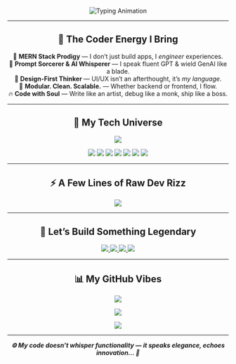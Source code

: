 <!-- Futuristic Animated Header -->
<p align="center">
  <img src="https://readme-typing-svg.herokuapp.com?font=Orbitron&size=35&color=00FFF7&center=true&vCenter=true&width=900&lines=✨+Mayur+Shetty+✨;Crafting+Code+That+Hits+Different+⚡;MERN+Stack+Prodigy+|+AI+Whisperer+|+UI/UX+Visionary" alt="Typing Animation" />
</p>

---

<h2 align="center">💼 The Coder Energy I Bring</h2>

<p align="center">
  🧠 <b>MERN Stack Prodigy</b> — I don’t just build apps, I <i>engineer</i> experiences.<br>
  🔮 <b>Prompt Sorcerer & AI Whisperer</b> — I speak fluent GPT & wield GenAI like a blade.<br>
  🎨 <b>Design-First Thinker</b> — UI/UX isn’t an afterthought, it’s <i>my language</i>.<br>
  🧩 <b>Modular. Clean. Scalable.</b> — Whether backend or frontend, I flow.<br>
  🔥 <b>Code with Soul</b> — Write like an artist, debug like a monk, ship like a boss.
</p>

---

<h2 align="center">🚀 My Tech Universe</h2>

<p align="center">
  <img src="https://skillicons.dev/icons?i=html,css,js,bootstrap,tailwind,express,nodejs,mongodb,mysql,react,java,python,git,github,figma,vscode&theme=dark&perline=8" />
</p>

<p align="center">
  <img src="https://img.shields.io/badge/DSA-%2300c853?style=for-the-badge&logo=leetcode&logoColor=white" />
  <img src="https://img.shields.io/badge/Competitive_Programming-%23009688?style=for-the-badge&logo=codeforces&logoColor=white" />
  <img src="https://img.shields.io/badge/PyTorch-%23ee4c2c?style=for-the-badge&logo=pytorch&logoColor=white" />
  <img src="https://img.shields.io/badge/TensorFlow-%23ff6f00?style=for-the-badge&logo=tensorflow&logoColor=white" />
  <img src="https://img.shields.io/badge/Gen_AI_Tools-%230078d4?style=for-the-badge&logo=openai&logoColor=white" />
  <img src="https://img.shields.io/badge/Prompt_Engineering-%230f9d58?style=for-the-badge&logo=openai&logoColor=white" />
  <img src="https://img.shields.io/badge/Canva-%2300c4cc?style=for-the-badge&logo=canva&logoColor=white" />
</p>

---

<h2 align="center">⚡ A Few Lines of Raw Dev Rizz</h2>

<p align="center">
  <img src="https://readme-typing-svg.herokuapp.com?font=Fira+Code&weight=500&size=20&pause=2000&color=FF00FF&center=true&vCenter=true&width=850&height=60&lines=💬+Some+write+code.+I+architect+futures.;💾+Every+line+I+write+has+intent,+precision,+and+chaos+magic.;🖤+UI+is+the+body,+backend+is+the+brain,+rizz+is+the+soul.;🧬+I+don’t+adapt+to+tech,+I+evolve+with+it." />
</p>

---

<h2 align="center">🤝 Let’s Build Something Legendary</h2>

<p align="center">
  <a href="https://your-portfolio-link.com" target="_blank">
    <img src="https://img.shields.io/badge/🚀%20Portfolio-Futuristic%20Hub-ff66c4?style=for-the-badge&logo=vercel&logoColor=white" />
  </a>
  <a href="https://www.linkedin.com/in/your-username" target="_blank">
    <img src="https://img.shields.io/badge/🔗%20LinkedIn-Tech%20Connect-0077B5?style=for-the-badge&logo=linkedin&logoColor=white" />
  </a>
  <a href="https://www.instagram.com/your-username" target="_blank">
    <img src="https://img.shields.io/badge/📸%20Instagram-Lifestyle%20%26%20Vibes-E4405F?style=for-the-badge&logo=instagram&logoColor=white" />
  </a>
  <a href="mailto:your-email@gmail.com">
    <img src="https://img.shields.io/badge/✉️%20Gmail-Ping%20Me-D14836?style=for-the-badge&logo=gmail&logoColor=white" />
  </a>
</p>

---

<h2 align="center">📊 My GitHub Vibes</h2>

<p align="center">
  <img src="https://github-readme-stats.vercel.app/api?username=mayurshetty100&show_icons=true&theme=radical&hide_border=true&border_radius=20&count_private=true" />
</p>
<p align="center">
  <img src="https://github-readme-streak-stats.herokuapp.com?user=mayurshetty100&theme=radical&hide_border=true&border_radius=20" />
</p>
<p align="center">
  <img src="https://github-readme-activity-graph.vercel.app/graph?username=mayurshetty100&bg_color=0D1117&color=00FFF7&line=FF00FF&point=FFFFFF&area=true&hide_border=true" />
</p>

---

<p align="center">
  <b><i>⚙️ My code doesn’t whisper functionality — it speaks elegance, echoes innovation... 🔅</i></b>
</p>